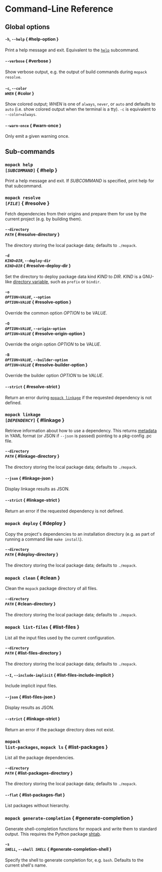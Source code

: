 # Command-Line Reference

## Global options

#### `-h`, `--help` { #help-option }

Print a help message and exit. Equivalent to the [`help`](#help) subcommand.

#### `--verbose` { #verbose }

Show verbose output, e.g. the output of build commands during `mopack resolve`.

#### `-c`, <code>--color *WHEN*</code> { #color }

Show colored output; *WHEN* is one of `always`, `never`, or `auto` and defaults
to `auto` (i.e. show colored output when the terminal is a tty). `-c` is
equivalent to `--color=always`.

#### `--warn-once` { #warn-once }

Only emit a given warning once.

## Sub-commands

### <code>mopack help [*SUBCOMMAND*]</code> { #help }

Print a help message and exit. If *SUBCOMMAND* is specified, print help for that
subcommand.

### <code>mopack resolve [*FILE*]</code> { #resolve }

Fetch dependencies from their origins and prepare them for use by the current
project (e.g. by building them).

#### <code>--directory *PATH*</code> { #resolve-directory }

The directory storing the local package data; defaults to `./mopack`.

#### <code>-d *KIND*=*DIR*</code>, <code>--deploy-dir *KIND*=*DIR*</code> { #resolve-deploy-dir }

Set the directory to deploy package data kind *KIND* to *DIR*. *KIND* is a
GNU-like [directory variable][gnu-directory-variables], such as `prefix` or
`bindir`.

#### <code>-o *OPTION*=*VALUE*</code>, <code>--option *OPTION*=*VALUE*</code> { #resolve-option }

Override the common option *OPTION* to be *VALUE*.

#### <code>-O *OPTION*=*VALUE*</code>, <code>--origin-option *OPTION*=*VALUE*</code> { #resolve-origin-option }

Override the origin option *OPTION* to be *VALUE*.

#### <code>-B *OPTION*=*VALUE*</code>, <code>--builder-option *OPTION*=*VALUE*</code> { #resolve-builder-option }

Override the builder option *OPTION* to be *VALUE*.

#### `--strict` { #resolve-strict }

Return an error during [`mopack linkage`](#linkage) if the requested dependency
is not defined.

### <code>mopack linkage [*DEPENDENCY*]</code> { #linkage }

Retrieve information about how to use a dependency. This returns
[metadata](linkage.md#linkage-results) in YAML format (or JSON if `--json` is
passed) pointing to a pkg-config .pc file.

#### <code>--directory *PATH*</code> { #linkage-directory }

The directory storing the local package data; defaults to `./mopack`.

#### `--json` { #linkage-json }

Display linkage results as JSON.

#### `--strict` { #linkage-strict }

Return an error if the requested dependency is not defined.

### <code>mopack deploy</code> { #deploy }

Copy the project's dependencies to an installation directory (e.g. as part of
running a command like `make install`).

#### <code>--directory *PATH*</code> { #deploy-directory }

The directory storing the local package data; defaults to `./mopack`.

### <code>mopack clean</code> { #clean }

Clean the `mopack` package directory of all files.

#### <code>--directory *PATH*</code> { #clean-directory }

The directory storing the local package data; defaults to `./mopack`.

### <code>mopack list-files</code> { #list-files }

List all the input files used by the current configuration.

#### <code>--directory *PATH*</code> { #list-files-directory }

The directory storing the local package data; defaults to `./mopack`.

#### `--I`, `--include-implicit` { #list-files-include-implicit }

Include implicit input files.

#### `--json` { #list-files-json }

Display results as JSON.

#### `--strict` { #linkage-strict }

Return an error if the package directory does not exist.

### <code>mopack list-packages</code>, <code>mopack ls</code> { #list-packages }

List all the package dependencies.

#### <code>--directory *PATH*</code> { #list-packages-directory }

The directory storing the local package data; defaults to `./mopack`.

#### `--flat` { #list-packages-flat }

List packages without hierarchy.

### `mopack generate-completion` { #generate-completion }

Generate shell-completion functions for mopack and write them to standard
output. This requires the Python package [shtab][shtab].

#### <code>-s *SHELL*</code>, <code>--shell *SHELL*</code> { #generate-completion-shell }

Specify the shell to generate completion for, e.g. `bash`. Defaults to the
current shell's name.

[gnu-directory-variables]: https://www.gnu.org/prep/standards/html_node/Directory-Variables.html
[shtab]: https://github.com/iterative/shtab
